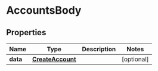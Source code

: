 # AccountsBody

## Properties
Name | Type | Description | Notes
------------ | ------------- | ------------- | -------------
**data** | [**CreateAccount**](CreateAccount.md) |  |  [optional]
